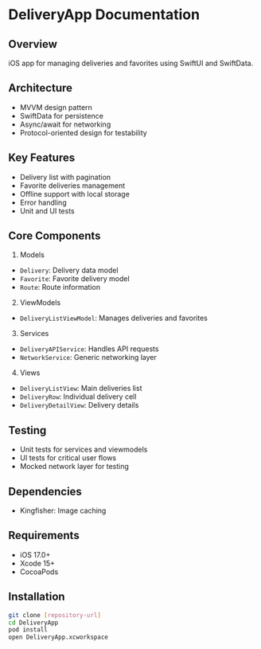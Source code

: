 # DeliveryApp Documentation

## Overview
iOS app for managing deliveries and favorites using SwiftUI and SwiftData.

## Architecture
- MVVM design pattern
- SwiftData for persistence
- Async/await for networking
- Protocol-oriented design for testability

## Key Features
- Delivery list with pagination
- Favorite deliveries management
- Offline support with local storage
- Error handling
- Unit and UI tests

## Core Components
1. Models
- `Delivery`: Delivery data model
- `Favorite`: Favorite delivery model
- `Route`: Route information

2. ViewModels 
- `DeliveryListViewModel`: Manages deliveries and favorites

3. Services
- `DeliveryAPIService`: Handles API requests
- `NetworkService`: Generic networking layer

4. Views
- `DeliveryListView`: Main deliveries list
- `DeliveryRow`: Individual delivery cell
- `DeliveryDetailView`: Delivery details

## Testing
- Unit tests for services and viewmodels
- UI tests for critical user flows
- Mocked network layer for testing

## Dependencies
- Kingfisher: Image caching

## Requirements
* iOS 17.0+
* Xcode 15+
* CocoaPods

## Installation
```bash
git clone [repository-url]
cd DeliveryApp
pod install
open DeliveryApp.xcworkspace
